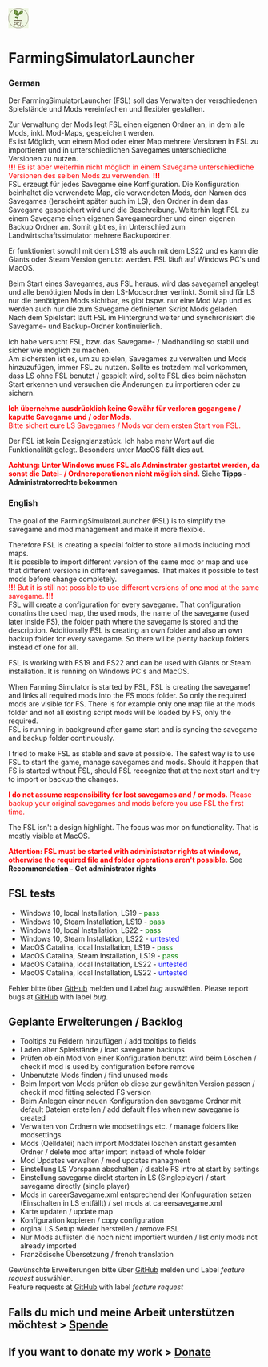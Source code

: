 <img src="src/logo.png" width="40"/>

# FarmingSimulatorLauncher
### German

Der FarmingSimulatorLauncher (FSL) soll das Verwalten der verschiedenen Spielstände und Mods vereinfachen und flexibler gestalten.  
  
Zur Verwaltung der Mods legt FSL einen eigenen Ordner an, in dem alle Mods, inkl. Mod-Maps, gespeichert werden.  
Es ist Möglich, von einem Mod oder einer Map mehrere Versionen in FSL zu importieren und in unterschiedlichen Savegames unterschiedliche Versionen zu nutzen.  
<span style="color:red">**!!!** Es ist aber weiterhin nicht möglich in einem Savegame unterschiedliche Versionen des selben Mods zu verwenden. **!!!**</span>  
FSL erzeugt für jedes Savegame eine Konfiguration. Die Konfiguration beinhaltet die verwendete Map, die verwendeten Mods, den Namen des Savegames ()erscheint später auch im LS), den Ordner in dem das Savegame gespeichert wird und die Beschreibung. Weiterhin legt FSL zu einem Savegame einen eigenen Savegameordner und einen eigenen Backup Ordner an. Somit gibt es, im Unterschied zum Landwirtschaftssimulator mehrere Backupordner.  

Er funktioniert sowohl mit dem LS19 als auch mit dem LS22 und es kann die Giants oder Steam Version genutzt werden. FSL läuft auf Windows PC's und MacOS.  

Beim Start eines Savegames, aus FSL heraus, wird das savegame1 angelegt und alle benötigten Mods in den LS-Modsordner verlinkt. Somit sind für LS nur die benötigten Mods sichtbar, es gibt bspw. nur eine Mod Map und es werden auch nur die zum Savegame definierten Skript Mods geladen.  
Nach dem Spielstart läuft FSL im Hintergrund weiter und synchronisiert die Savegame- und Backup-Ordner kontinuierlich.  
  
Ich habe versucht FSL, bzw. das Savegame- / Modhandling so stabil und sicher wie möglich zu machen.  
Am sichersten ist es, um zu spielen, Savegames zu verwalten und Mods hinzuzufügen, immer FSL zu nutzen. Sollte es trotzdem mal vorkommen, dass LS ohne FSL benutzt / gespielt wird, sollte FSL dies beim nächsten Start erkennen und versuchen die Änderungen zu importieren oder zu sichern.

<span style="color:red">**Ich übernehme ausdrücklich keine Gewähr für verloren gegangene / kaputte Savegame und / oder Mods.**  
Bitte sichert eure LS Savegames / Mods vor dem ersten Start von FSL.</span>

Der FSL ist kein Designglanzstück. Ich habe mehr Wert auf die Funktionalität gelegt. Besonders unter MacOS fällt dies auf.
<div style="page-break-after: always;"></div>  

<span style="color:red">**Achtung: Unter Windows muss FSL als Adminstrator gestartet werden, da sonst die Datei- / Ordneroperationen nicht möglich sind.**</span> Siehe **Tipps - Administratorrechte bekommen**

### English

The goal of the FarmingSimulatorLauncher (FSL) is to simplify the savegame and mod management and make it more flexible.  
  
Therefore FSL is creating a special folder to store all mods including mod maps.  
It is possible to import different version of the same mod or map and use that different versions in different savegames. That makes it possible to test mods before change completely.  
<span style="color:red">**!!!** But it is still not possible to use different versions of one mod at the same savegame. **!!!**</span>  
FSL will create a configuration for every savegame. That configuration conatins the used map, the used mods, the name of the savegame (used later inside FS), the folder path where the savegame is stored and the description.
Additionally FSL is creating an own folder and also an own backup folder for every savegame. So there wil be plenty backup folders instead of one for all.  

FSL is working with FS19 and FS22 and can be used with Giants or Steam installation. It is running on Windows PC's and MacOS.  

When Farming Simulator is started by FSL, FSL is creating the savegame1 and links all required mods into the FS mods folder. So only the required mods are visible for FS. There is for example only one map file at the mods folder and not all existing script mods will be loaded by FS, only the required.  
FSL is running in background after game start and is syncing the savegame and backup folder continuously.  

I tried to make FSL as stable and save at possible.
The safest way is to use FSL to start the game, manage savegames and mods. Should it happen that FS is started without FSL, should FSL recognize that at the next start and try to import or backup the changes.

<span style="color:red">**I do not assume responsibility for lost savegames and / or mods.** Please backup your original savegames and mods before you use FSL the first time.</span>

The FSL isn't a design highlight. The focus was mor on functionality. That is mostly visible at MacOS.  
<div style="page-break-after: always;"></div>  

<span style="color:red">**Attention: FSL must be started with administrator rights at windows, otherwise the required file and folder operations aren't possible.**</span> See **Recommendation - Get administrator rights**

## FSL tests
* Windows 10, local Installation, LS19 - <span style="color:green">pass</span>
* Windows 10, Steam Installation, LS19 - <span style="color:green">pass</span>
* Windows 10, local Installation, LS22 - <span style="color:green">pass</span>
* Windows 10, Steam Installation, LS22 - <span style="color:blue">untested</span>
* MacOS Catalina, local Installation, LS19 - <span style="color:green">pass</span>
* MacOS Catalina, Steam Installation, LS19 - <span style="color:green">pass</span>
* MacOS Catalina, local Installation, LS22 - <span style="color:blue">untested</span>
* MacOS Catalina, local Installation, LS22 - <span style="color:blue">untested</span>

Fehler bitte über [GitHub](https://github.com/Dueesberch/FarmingSimulatorLauncher/issues/new) melden und Label *bug* auswählen.
Please report bugs at [GitHub](https://github.com/Dueesberch/FarmingSimulatorLauncher/issues/new) with label *bug*.

## Geplante Erweiterungen / Backlog
* Tooltips zu Feldern hinzufügen / add tooltips to fields
* Laden alter Spielstände / load savegame backups
* Prüfen ob ein Mod von einer Konfiguration benutzt wird beim Löschen / check if mod is used by configuration before remove
* Unbenutzte Mods finden / find unused mods
* Beim Import von Mods prüfen ob diese zur gewählten Version passen / check if mod fitting selected FS version
* Beim Anlegen einer neuen Konfiguration den savegame Ordner mit default Dateien erstellen / add default files when new savegame is created
* Verwalten von Ordnern wie modsettings etc. / manage folders like modsettings
* Mods (Qelldatei) nach import Moddatei löschen anstatt gesamten Ordner / delete mod after import instead of whole folder
* Mod Updates verwalten / mod updates managment
* Einstellung LS Vorspann abschalten / disable FS intro at start by settings
* Einstellung savegame direkt starten in LS (Singleplayer) / start savegame directly (single player)
* Mods in careerSavegame.xml entsprechend der Konfuguration setzen (Einschalten in LS entfällt) / set mods at careersavegame.xml
* Karte updaten / update map
* Konfiguration kopieren / copy configuration
* orginal LS Setup wieder herstellen / remove FSL
* Nur Mods auflisten die noch nicht importiert wurden / list only mods not already imported
* Französische Übersetzung / french translation

Gewünschte Erweiterungen bitte über [GitHub](https://github.com/Dueesberch/FarmingSimulatorLauncher/issues/new) melden und Label *feature request* auswählen.  
Feature requests at [GitHub](https://github.com/Dueesberch/FarmingSimulatorLauncher/issues/new) with label *feature request*
  
## Falls du mich und meine Arbeit unterstützen möchtest > [Spende](https://www.paypal.com/donate/?hosted_button_id=ZR4EGNDAVD4Q4)  
## If you want to donate my work > [Donate](https://www.paypal.com/donate/?hosted_button_id=ZR4EGNDAVD4Q4)
